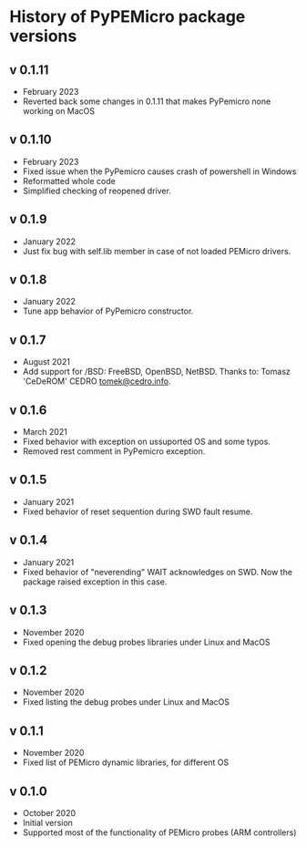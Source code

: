 History of PyPEMicro package versions
=====================================

v 0.1.11
-------
 - February 2023
 - Reverted back some changes in 0.1.11 that makes PyPemicro none working on MacOS

v 0.1.10
-------
 - February 2023
 - Fixed issue when the PyPemicro causes crash of powershell in Windows
 - Reformatted whole code
 - Simplified checking of reopened driver.

v 0.1.9
-------
 - January 2022
 - Just fix bug with self.lib member in case of not loaded PEMicro drivers.

v 0.1.8
-------
 - January 2022
 - Tune app behavior of PyPemicro constructor.

v 0.1.7
-------
 - August 2021
 - Add support for /BSD: FreeBSD, OpenBSD, NetBSD. Thanks to: Tomasz 'CeDeROM' CEDRO <tomek@cedro.info>.

v 0.1.6
-------
 - March 2021
 - Fixed behavior with exception on ussuported OS and some typos.
 - Removed rest comment in PyPemicro exception.

v 0.1.5
-------
 - January 2021
 - Fixed behavior of reset sequention during SWD fault resume.

v 0.1.4
-------
 - January 2021
 - Fixed behavior of "neverending" WAIT acknowledges on SWD. Now the package raised exception in this case.

v 0.1.3
-------
 - November 2020
 - Fixed opening the debug probes libraries under Linux and MacOS

v 0.1.2
-------
 - November 2020
 - Fixed listing the debug probes under Linux and MacOS

v 0.1.1
-------
 - November 2020
 - Fixed list of PEMicro dynamic libraries, for different OS

v 0.1.0
-------
 - October 2020
 - Initial version 
 - Supported most of the functionality of PEMicro probes (ARM controllers)
